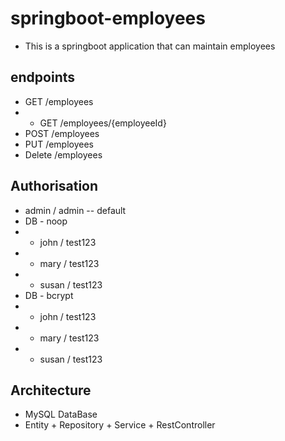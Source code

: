 # springboot-employees

* This is a springboot application that can maintain employees

## endpoints
* GET /employees
* * GET /employees/{employeeId}
* POST /employees
* PUT /employees
* Delete /employees

## Authorisation
* admin / admin -- default
* DB - noop
* * john / test123
* * mary / test123
* * susan / test123
* DB - bcrypt
* * john / test123
* * mary / test123
* * susan / test123

## Architecture
* MySQL DataBase
* Entity + Repository + Service + RestController 

